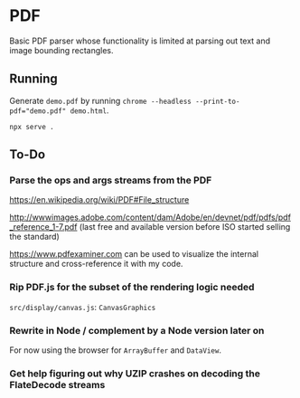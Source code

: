 # PDF

Basic PDF parser whose functionality is limited at parsing out text and image bounding
rectangles.

## Running

Generate `demo.pdf` by running `chrome --headless --print-to-pdf="demo.pdf" demo.html`.

`npx serve .`

## To-Do

### Parse the ops and args streams from the PDF

https://en.wikipedia.org/wiki/PDF#File_structure

http://wwwimages.adobe.com/content/dam/Adobe/en/devnet/pdf/pdfs/pdf_reference_1-7.pdf
(last free and available version before ISO started selling the standard)

https://www.pdfexaminer.com
can be used to visualize the internal structure and cross-reference it with my code.

### Rip PDF.js for the subset of the rendering logic needed

`src/display/canvas.js`: `CanvasGraphics`

### Rewrite in Node / complement by a Node version later on

For now using the browser for `ArrayBuffer` and `DataView`.

### Get help figuring out why UZIP crashes on decoding the FlateDecode streams

